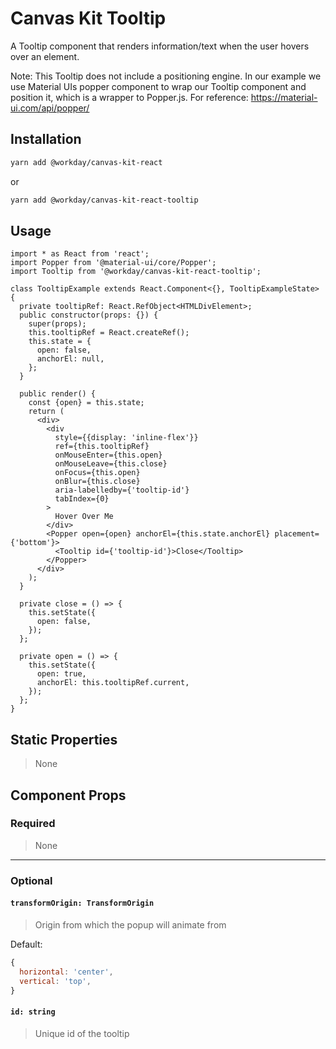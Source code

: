 # Canvas Kit Tooltip

A Tooltip component that renders information/text when the user hovers over an element.

Note: This Tooltip does not include a positioning engine. In our example we use Material UIs popper
component to wrap our Tooltip component and position it, which is a wrapper to Popper.js. For
reference: https://material-ui.com/api/popper/

## Installation

```sh
yarn add @workday/canvas-kit-react
```

or

```sh
yarn add @workday/canvas-kit-react-tooltip
```

## Usage

```tsx
import * as React from 'react';
import Popper from '@material-ui/core/Popper';
import Tooltip from '@workday/canvas-kit-react-tooltip';

class TooltipExample extends React.Component<{}, TooltipExampleState> {
  private tooltipRef: React.RefObject<HTMLDivElement>;
  public constructor(props: {}) {
    super(props);
    this.tooltipRef = React.createRef();
    this.state = {
      open: false,
      anchorEl: null,
    };
  }

  public render() {
    const {open} = this.state;
    return (
      <div>
        <div
          style={{display: 'inline-flex'}}
          ref={this.tooltipRef}
          onMouseEnter={this.open}
          onMouseLeave={this.close}
          onFocus={this.open}
          onBlur={this.close}
          aria-labelledby={'tooltip-id'}
          tabIndex={0}
        >
          Hover Over Me
        </div>
        <Popper open={open} anchorEl={this.state.anchorEl} placement={'bottom'}>
          <Tooltip id={'tooltip-id'}>Close</Tooltip>
        </Popper>
      </div>
    );
  }

  private close = () => {
    this.setState({
      open: false,
    });
  };

  private open = () => {
    this.setState({
      open: true,
      anchorEl: this.tooltipRef.current,
    });
  };
}
```

## Static Properties

> None

## Component Props

### Required

> None

---

### Optional

#### `transformOrigin: TransformOrigin`

> Origin from which the popup will animate from

Default:

```js
{
  horizontal: 'center',
  vertical: 'top',
}
```

#### `id: string`

> Unique id of the tooltip
